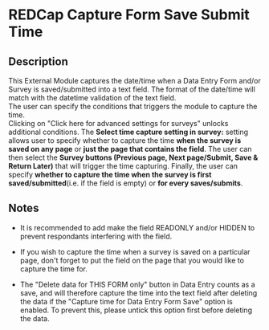# REDCap Capture Form Save Submit Time

## Description

This External Module captures the date/time when a Data Entry Form and/or Survey is saved/submitted into a text field. The format of the date/time will match with the datetime validation of the text field. 
<br>
The user can specify the conditions that triggers the module to capture the time.
<br>
Clicking on "Click here for advanced settings for surveys" unlocks additional conditions. The **Select time capture setting in survey:** setting allows user to specify whether to capture the time **when the survey is saved on any page** or **just the page that contains the field**. The user can then select the **Survey buttons (Previous page, Next page/Submit, Save & Return Later)** that will trigger the time capturing.
Finally, the user can specify **whether to capture the time when the survey is first saved/submitted**(i.e. if the field is empty) or **for every saves/submits**. 

## Notes

* It is recommended to add make the field READONLY and/or HIDDEN to prevent respondants interfering with the field.

* If you wish to capture the time when a survey is saved on a particular page, don't forget to put the field on the page that you would like to capture the time for.

* The "Delete data for THIS FORM only" button in Data Entry counts as a save, and will therefore capture the time into the text field after deleting the data if the "Capture time for Data Entry Form Save" option is enabled. To prevent this, please untick this option first before deleting the data.
